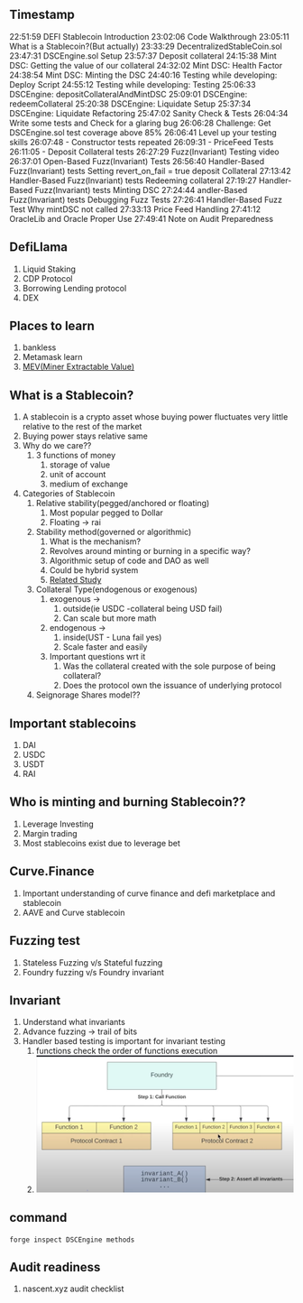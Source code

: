 ## Timestamp
22:51:59 DEFI Stablecoin Introduction
23:02:06 Code Walkthrough
23:05:11 What is a Stablecoin?(But actually)
23:33:29 DecentralizedStableCoin.sol
23:47:31 DSCEngine.sol Setup
23:57:37 Deposit collateral
24:15:38 Mint DSC: Getting the value of our collateral
24:32:02 Mint DSC: Health Factor
24:38:54 Mint DSC: Minting the DSC
24:40:16 Testing while developing: Deploy Script
24:55:12 Testing while developing: Testing
25:06:33 DSCEngine: depositCollateralAndMintDSC
25:09:01 DSCEngine: redeemCollateral
25:20:38 DSCEngine: Liquidate Setup
25:37:34 DSCEngine: Liquidate Refactoring
25:47:02 Sanity Check & Tests
26:04:34 Write some tests and Check for a glaring bug
26:06:28 Challenge: Get DSCEngine.sol test coverage above 85%
26:06:41 Level up your testing skills
   26:07:48 - Constructor tests repeated
   26:09:31 - PriceFeed Tests
   26:11:05 - Deposit Collateral tests
26:27:29 Fuzz(Invariant) Testing video
26:37:01 Open-Based Fuzz(Invariant) Tests
26:56:40 Handler-Based Fuzz(Invariant) tests Setting revert_on_fail = true deposit Collateral
27:13:42 Handler-Based Fuzz(Invariant) tests Redeeming collateral
27:19:27 Handler-Based Fuzz(Invariant) tests Minting DSC
27:24:44 andler-Based Fuzz(Invariant) tests Debugging Fuzz Tests
27:26:41 Handler-Based Fuzz Test Why mintDSC not called
27:33:13 Price Feed Handling
27:41:12 OracleLib and Oracle Proper Use
27:49:41 Note on Audit Preparedness

## DefiLlama

1. Liquid Staking
2. CDP Protocol 
3. Borrowing Lending protocol
4. DEX

## Places to learn

1. bankless
2. Metamask learn
3. [MEV(Miner Extractable Value)](https://docs.flashbots.net/new-to-mev)


## What is a Stablecoin?

1. A stablecoin is a crypto asset whose buying power fluctuates very little relative to the rest of the market
2. Buying power stays relative same
3. Why do we care??
   1. 3 functions of money
      1. storage of value
      2. unit of account
      3. medium of exchange
4. Categories of Stablecoin
   1. Relative stability(pegged/anchored or floating)
      1. Most popular pegged to Dollar
      2. Floating -> rai
   2. Stability method(governed or algorithmic)
      1. What is the mechanism?
      2. Revolves around minting or burning in a specific way?
      3. Algorithmic setup of code and DAO as well
      4. Could be hybrid system
      5. [Related Study](https://dirtroads.substack.com/p/-40-pruning-memes-algo-stables-are)
   3. Collateral Type(endogenous or exogenous)
      1. exogenous -> 
         1. outside(ie USDC -collateral being USD fail)
         2. Can scale but more math
      2. endogenous -> 
         1. inside(UST - Luna fail yes)
         2. Scale faster and easily
      3. Important questions wrt it
         1. Was the collateral created with the sole purpose of being collateral?
         2. Does the protocol own the issuance of underlying protocol
   4. Seignorage Shares model??

## Important stablecoins

1. DAI
2. USDC
3. USDT
4. RAI

## Who is minting and burning Stablecoin??


1. Leverage Investing
2. Margin trading
3. Most stablecoins exist due to leverage bet

## Curve.Finance 

1. Important understanding of curve finance and defi marketplace and stablecoin
2. AAVE and Curve stablecoin

## Fuzzing test

1. Stateless Fuzzing v/s Stateful fuzzing
2. Foundry fuzzing v/s Foundry invariant

## Invariant

1. Understand what invariants
2. Advance fuzzing -> trail of bits
3. Handler based testing is important for invariant testing 
   1. functions check the order of functions execution
   2. ![alt text](image.png)

## command

```
forge inspect DSCEngine methods
```


## Audit readiness

1. nascent.xyz audit checklist